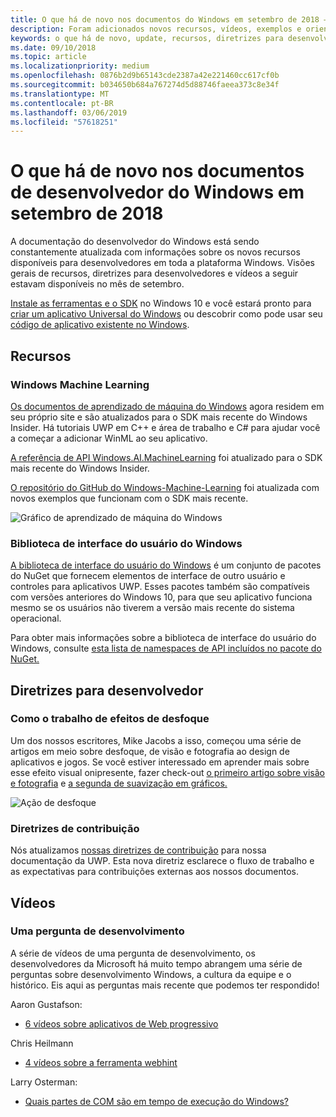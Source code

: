 ```yaml
---
title: O que há de novo nos documentos do Windows em setembro de 2018 – desenvolva aplicativos UWP
description: Foram adicionados novos recursos, vídeos, exemplos e orientações para desenvolvedores para a documentação do desenvolvedor do Windows 10 de setembro de 2018.
keywords: o que há de novo, update, recursos, diretrizes para desenvolvedores, Windows 10 de setembro
ms.date: 09/10/2018
ms.topic: article
ms.localizationpriority: medium
ms.openlocfilehash: 0876b2d9b65143cde2387a42e221460cc617cf0b
ms.sourcegitcommit: b034650b684a767274d5d88746faeea373c8e34f
ms.translationtype: MT
ms.contentlocale: pt-BR
ms.lasthandoff: 03/06/2019
ms.locfileid: "57618251"
---
```

# <a name="whats-new-in-the-windows-developer-docs-in-september-2018"></a>O que há de novo nos documentos de desenvolvedor do Windows em setembro de 2018

A documentação do desenvolvedor do Windows está sendo constantemente atualizada com informações sobre os novos recursos disponíveis para desenvolvedores em toda a plataforma Windows. Visões gerais de recursos, diretrizes para desenvolvedores e vídeos a seguir estavam disponíveis no mês de setembro.

[Instale as ferramentas e o SDK](https://go.microsoft.com/fwlink/?LinkId=821431) no Windows 10 e você estará pronto para [criar um aplicativo Universal do Windows](../get-started/create-uwp-apps.md) ou descobrir como pode usar seu [código de aplicativo existente no Windows](../porting/index.md).

## <a name="features"></a>Recursos

### <a name="windows-machine-learning"></a>Windows Machine Learning

[Os documentos de aprendizado de máquina do Windows](https://docs.microsoft.com/windows/ai/) agora residem em seu próprio site e são atualizados para o SDK mais recente do Windows Insider. Há tutoriais UWP em C++ e área de trabalho e C# para ajudar você a começar a adicionar WinML ao seu aplicativo.

[A referência de API Windows.AI.MachineLearning](https://docs.microsoft.com/uwp/api/windows.ai.machinelearning) foi atualizado para o SDK mais recente do Windows Insider.

[O repositório do GitHub do Windows-Machine-Learning](https://github.com/Microsoft/Windows-Machine-Learning) foi atualizada com novos exemplos que funcionam com o SDK mais recente.

![Gráfico de aprendizado de máquina do Windows](images/winml-graphic.png)

### <a name="windows-ui-library"></a>Biblioteca de interface do usuário do Windows

[A biblioteca de interface do usuário do Windows](https://aka.ms/winui-docs) é um conjunto de pacotes do NuGet que fornecem elementos de interface de outro usuário e controles para aplicativos UWP. Esses pacotes também são compatíveis com versões anteriores do Windows 10, para que seu aplicativo funciona mesmo se os usuários não tiverem a versão mais recente do sistema operacional.

Para obter mais informações sobre a biblioteca de interface do usuário do Windows, consulte [esta lista de namespaces de API incluídos no pacote do NuGet.](https://docs.microsoft.com/uwp/api/overview/winui/)

## <a name="developer-guidance"></a>Diretrizes para desenvolvedor

### <a name="how-blur-effects-work"></a>Como o trabalho de efeitos de desfoque

Um dos nossos escritores, Mike Jacobs a isso, começou uma série de artigos em meio sobre desfoque, de visão e fotografia ao design de aplicativos e jogos. Se você estiver interessado em aprender mais sobre esse efeito visual onipresente, fazer check-out [o primeiro artigo sobre visão e fotografia](https://medium.com/microsoft-design/science-in-the-system-how-blur-effects-work-8b0590996e09) e [a segunda de suavização em gráficos.](https://medium.com/microsoft-design/science-in-the-system-how-blur-effects-work-part-2-c5589a738515)

![Ação de desfoque](images/blur-example.jpg)

### <a name="contributing-guidance"></a>Diretrizes de contribuição

Nós atualizamos [nossas diretrizes de contribuição](https://github.com/MicrosoftDocs/windows-uwp/blob/docs/CONTRIBUTING.md) para nossa documentação da UWP. Esta nova diretriz esclarece o fluxo de trabalho e as expectativas para contribuições externas aos nossos documentos.

## <a name="videos"></a>Vídeos

### <a name="one-dev-question"></a>Uma pergunta de desenvolvimento

A série de vídeos de uma pergunta de desenvolvimento, os desenvolvedores da Microsoft há muito tempo abrangem uma série de perguntas sobre desenvolvimento Windows, a cultura da equipe e o histórico. Eis aqui as perguntas mais recente que podemos ter respondido!

Aaron Gustafson:

* [6 vídeos sobre aplicativos de Web progressivo](https://www.youtube.com/playlist?list=PLWs4_NfqMtoyPHoI-CIB71mEq-om6m35I)

Chris Heilmann

* [4 vídeos sobre a ferramenta webhint](https://www.youtube.com/watch?v=eXfmxmiA00Y&list=PLWs4_NfqMtow00LM-vgyECAlMDxx84Q2v)

Larry Osterman:

* [Quais partes de COM são em tempo de execução do Windows?](https://youtu.be/_nsMjHqRn1w)